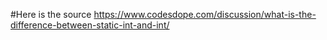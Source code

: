 #Here is the source 
https://www.codesdope.com/discussion/what-is-the-difference-between-static-int-and-int/
